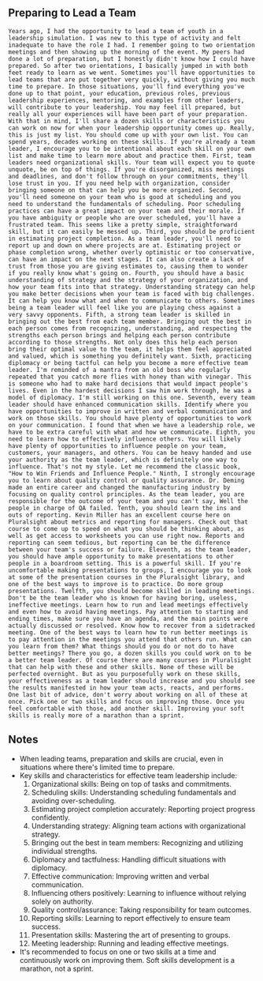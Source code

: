 ## Preparing to Lead a Team
```
Years ago, I had the opportunity to lead a team of youth in a leadership simulation. I was new to this type of activity and felt inadequate to have the role I had. I remember going to two orientation meetings and then showing up the morning of the event. My peers had done a lot of preparation, but I honestly didn't know how I could have prepared. So after two orientations, I basically jumped in with both feet ready to learn as we went. Sometimes you'll have opportunities to lead teams that are put together very quickly, without giving you much time to prepare. In those situations, you'll find everything you've done up to that point, your education, previous roles, previous leadership experiences, mentoring, and examples from other leaders, will contribute to your leadership. You may feel ill prepared, but really all your experiences will have been part of your preparation. With that in mind, I'll share a dozen skills or characteristics you can work on now for when your leadership opportunity comes up. Really, this is just my list. You should come up with your own list. You can spend years, decades working on these skills. If you're already a team leader, I encourage you to be intentional about each skill on your own list and make time to learn more about and practice them. First, team leaders need organizational skills. Your team will expect you to quote unquote, be on top of things. If you're disorganized, miss meetings and deadlines, and don't follow through on your commitments, they'll lose trust in you. If you need help with organization, consider bringing someone on that can help you be more organized. Second, you'll need someone on your team who is good at scheduling and you need to understand the fundamentals of scheduling. Poor scheduling practices can have a great impact on your team and their morale. If you have ambiguity or people who are over scheduled, you'll have a frustrated team. This seems like a pretty simple, straightforward skill, but it can easily be messed up. Third, you should be proficient in estimating project completion. As a team leader, you'll need to report up and down on where projects are at. Estimating project or phase completion wrong, whether overly optimistic or too conservative, can have an impact on the next stages. It can also create a lack of trust from those you are giving estimates to, causing them to wonder if you really know what's going on. Fourth, you should have a basic understanding of strategy and the strategy of your organization, and how your team fits into that strategy. Understanding strategy can help you make better decisions when your team is faced with big challenges. It can help you know what and when to communicate to others. Sometimes being a team leader will feel like you are playing chess against a very savvy opponents. Fifth, a strong team leader is skilled in bringing out the best from each team member. Bringing out the best in each person comes from recognizing, understanding, and respecting the strengths each person brings and helping each person contribute according to those strengths. Not only does this help each person bring their optimal value to the team, it helps them feel appreciated and valued, which is something you definitely want. Sixth, practicing diplomacy or being tactful can help you become a more effective team leader. I'm reminded of a mantra from an old boss who regularly repeated that you catch more flies with honey than with vinegar. This is someone who had to make hard decisions that would impact people's lives. Even in the hardest decisions I saw him work through, he was a model of diplomacy. I'm still working on this one. Seventh, every team leader should have enhanced communication skills. Identify where you have opportunities to improve in written and verbal communication and work on those skills. You should have plenty of opportunities to work on your communication. I found that when we have a leadership role, we have to be extra careful with what and how we communicate. Eighth, you need to learn how to effectively influence others. You will likely have plenty of opportunities to influence people on your team, customers, your managers, and others. You can be heavy handed and use your authority as the team leader, which is definitely one way to influence. That's not my style. Let me recommend the classic book, "How to Win Friends and Influence People." Ninth, I strongly encourage you to learn about quality control or quality assurance. Dr. Deming made an entire career and changed the manufacturing industry by focusing on quality control principles. As the team leader, you are responsible for the outcome of your team and you can't say, Well the people in charge of QA failed. Tenth, you should learn the ins and outs of reporting. Kevin Miller has an excellent course here on Pluralsight about metrics and reporting for managers. Check out that course to come up to speed on what you should be thinking about, as well as get access to worksheets you can use right now. Reports and reporting can seem tedious, but reporting can be the difference between your team's success or failure. Eleventh, as the team leader, you should have ample opportunity to make presentations to other people in a boardroom setting. This is a powerful skill. If you're uncomfortable making presentations to groups, I encourage you to look at some of the presentation courses in the Pluralsight library, and one of the best ways to improve is to practice. Do more group presentations. Twelfth, you should become skilled in leading meetings. Don't be the team leader who is known for having boring, useless, ineffective meetings. Learn how to run and lead meetings effectively and even how to avoid having meetings. Pay attention to starting and ending times, make sure you have an agenda, and the main points were actually discussed or resolved. Know how to recover from a sidetracked meeting. One of the best ways to learn how to run better meetings is to pay attention in the meetings you attend that others run. What can you learn from them? What things should you do or not do to have better meetings? There you go, a dozen skills you could work on to be a better team leader. Of course there are many courses in Pluralsight that can help with these and other skills. None of these will be perfected overnight. But as you purposefully work on these skills, your effectiveness as a team leader should increase and you should see the results manifested in how your team acts, reacts, and performs. One last bit of advice, don't worry about working on all of these at once. Pick one or two skills and focus on improving those. Once you feel comfortable with those, add another skill. Improving your soft skills is really more of a marathon than a sprint.
```

## Notes
- When leading teams, preparation and skills are crucial, even in situations where there's limited time to prepare.
- Key skills and characteristics for effective team leadership include:
  1. Organizational skills: Being on top of tasks and commitments.
  2. Scheduling skills: Understanding scheduling fundamentals and avoiding over-scheduling.
  3. Estimating project completion accurately: Reporting project progress confidently.
  4. Understanding strategy: Aligning team actions with organizational strategy.
  5. Bringing out the best in team members: Recognizing and utilizing individual strengths.
  6. Diplomacy and tactfulness: Handling difficult situations with diplomacy.
  7. Effective communication: Improving written and verbal communication.
  8. Influencing others positively: Learning to influence without relying solely on authority.
  9. Quality control/assurance: Taking responsibility for team outcomes.
  10. Reporting skills: Learning to report effectively to ensure team success.
  11. Presentation skills: Mastering the art of presenting to groups.
  12. Meeting leadership: Running and leading effective meetings.
- It's recommended to focus on one or two skills at a time and continuously work on improving them. Soft skills development is a marathon, not a sprint.